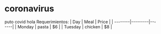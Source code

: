 # coronavirus
puto covid
hola
Requerimientos:
| Day     | Meal    | Price |
| --------|---------|-------|
| Monday  | pasta   | $6    |
| Tuesday | chicken | $8    |
